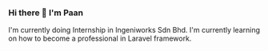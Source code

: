 ### Hi there 👋 I'm Paan

I'm currently doing Internship in Ingeniworks Sdn Bhd.
I'm currently learning on how to become a professional in Laravel framework.

